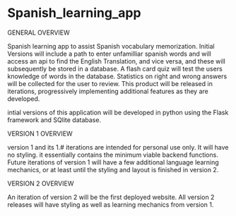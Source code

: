 # Spanish_learning_app
GENERAL OVERVIEW

  Spanish learning app to assist Spanish vocabulary memorization.
  Initial Versions will include a path to enter unfamilliar spanish words and will access an api to find the English Translation, and vice versa, and these will
  subsequently be stored  in a database.
  A flash card quiz will test the users knowledge of words in the database. Statistics on right and wrong answers will be collected for the user to review. 
  This product will be released in iterations, progressively implementing additional features as they are developed.
  
  intial versions of this application will be developed in python using the Flask framework and SQlite database.

VERSION 1 OVERVIEW

  version 1 and its 1.# iterations are intended for personal use only. It will have no styling. it essentially contains the minimum viable backend functions.
  Future iterations of version 1 will have a few additional language learning mechanics, or at least until the styling and layout is finished in version 2. 
  
VERSION 2 OVERVIEW

  An iteration of version 2 will be the first deployed website. All version 2 releases will have styling as well as learning mechanics from version 1.
